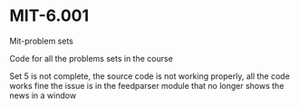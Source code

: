 # MIT-6.001
 Mit-problem sets

Code for all the problems sets in the course

Set 5 is not complete, the source code is not working properly, all the code works fine the issue is in the feedparser module that no longer shows the news in a window
